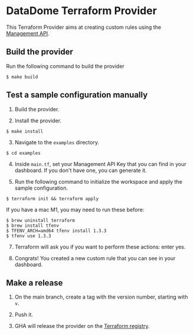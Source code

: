 # DataDome Terraform Provider

This Terraform Provider aims at creating custom rules using the [Management API](https://docs.datadome.co/reference/get_1-1-protection-custom-rules).

## Build the provider

Run the following command to build the provider

```shell
$ make build
```

## Test a sample configuration manually

1. Build the provider.

2. Install the provider.

```shell
$ make install
```

3. Navigate to the `examples` directory. 

```shell
$ cd examples
```

4. Inside `main.tf`, set your Management API Key that you can find in your dashboard. If you don't have one, you can generate it.


5. Run the following command to initialize the workspace and apply the sample configuration.

```shell
$ terraform init && terraform apply
```

If you have a mac M1, you may need to run these before:

```shell
$ brew uninstall terraform
$ brew install tfenv
$ TFENV_ARCH=amd64 tfenv install 1.3.3
$ tfenv use 1.3.3
```

7. Terraform will ask you if you want to perform these actions: enter yes.

8. Congrats! You created a new custom rule that you can see in your dashboard.

## Make a release

1. On the main branch, create a tag with the version number, starting with `v`.

2. Push it.

3. GHA will release the provider on the [Terraform registry](https://registry.terraform.io/providers/DataDome/datadome/latest).